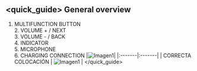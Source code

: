 ## <quick_guide> General overview

 1. MULTIFUNCTION BUTTON <br> 2.	VOLUME + / NEXT <br> 3.	VOLUME - / BACK <br> 4.	INDICATOR <br> 5. MICROPHONE 	<br> 6.	CHARGING CONNECTION	|![Imagen1](http://static.energysistem.com/images/manuals/42776/57c3f61e22016.jpg)| 
|:-------|:-------|
| CORRECTA COLOCACIÓN | ![Imagen1](http://static.energysistem.com/images/manuals/42776/57c407dea315a.jpg) | 
</quick_guide>
